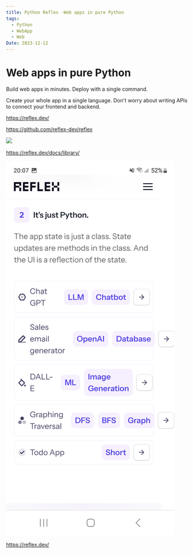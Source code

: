 ```yaml
---
title: Python Reflex -Web apps in pure Python
tags:
  - Python
  - WebApp
  - Web
Date: 2023-12-12
---
```

# Web apps in pure Python

Build web apps in minutes. Deploy with a single command. 

Create your whole app in a single language. Don't worry about writing APIs to connect your frontend and backend.

https://reflex.dev/

https://github.com/reflex-dev/reflex

![](PastedImage20240221110355.png)

https://reflex.dev/docs/library/

![](../_asset/Screenshot_20231212_200710_Brave.jpg)

https://reflex.dev/

